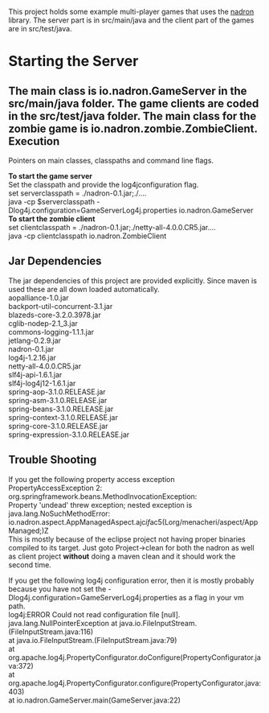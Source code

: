 This project holds some example multi-player games that uses the [nadron](https://github.com/menacher/java-game-server/tree/master/nadron) library. The server part is in src/main/java and the client part of the games are in src/test/java.

Starting the Server
==================
The main class is io.nadron.GameServer in the src/main/java folder. The game clients are coded in the src/test/java folder. The main class for the zombie game is io.nadron.zombie.ZombieClient.
Execution
---------
Pointers on main classes, classpaths and command line flags.    

**To start the game server**    
Set the classpath and provide the log4jconfiguration flag.    
set serverclasspath = ./nadron-0.1.jar;./....    
java -cp $serverclasspath -Dlog4j.configuration=GameServerLog4j.properties io.nadron.GameServer    
**To start the zombie client**    
set clientclasspath = ./nadron-0.1.jar;./netty-all-4.0.0.CR5.jar....    
java -cp clientclasspath io.nadron.ZombieClient   

Jar Dependencies
----------------
The jar dependencies of this project are provided explicitly. Since maven is used these are all down loaded automatically.    
aopalliance-1.0.jar   
backport-util-concurrent-3.1.jar    
blazeds-core-3.2.0.3978.jar    
cglib-nodep-2.1_3.jar    
commons-logging-1.1.1.jar    
jetlang-0.2.9.jar    
nadron-0.1.jar    
log4j-1.2.16.jar    
netty-all-4.0.0.CR5.jar    
slf4j-api-1.6.1.jar    
slf4j-log4j12-1.6.1.jar    
spring-aop-3.1.0.RELEASE.jar    
spring-asm-3.1.0.RELEASE.jar    
spring-beans-3.1.0.RELEASE.jar    
spring-context-3.1.0.RELEASE.jar    
spring-core-3.1.0.RELEASE.jar    
spring-expression-3.1.0.RELEASE.jar    

## Trouble Shooting

If you get the following property access exception    
    PropertyAccessException 2: org.springframework.beans.MethodInvocationException:    
    Property 'undead' threw exception; nested exception is java.lang.NoSuchMethodError:
    io.nadron.aspect.AppManagedAspect.ajc$if$ac5(Lorg/menacheri/aspect/AppManaged;)Z   
This is mostly because of the eclipse project not having proper binaries compiled to its target. Just goto Project->clean for both the nadron as well as client project **without** doing a maven clean and it should 
work the second time.    
    
If you get the following log4j configuration error, then it is mostly probably because you have not set 
the -Dlog4j.configuration=GameServerLog4j.properties as a flag in your vm path.    
    log4j:ERROR Could not read configuration file [null].
    java.lang.NullPointerException
        at java.io.FileInputStream.<init>(FileInputStream.java:116)    
        at java.io.FileInputStream.<init>(FileInputStream.java:79)    
        at org.apache.log4j.PropertyConfigurator.doConfigure(PropertyConfigurator.java:372)    
        at org.apache.log4j.PropertyConfigurator.configure(PropertyConfigurator.java:403)    
        at io.nadron.GameServer.main(GameServer.java:22)   